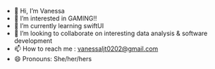 - 👋 Hi, I’m Vanessa
- 👀 I’m interested in GAMING!!
- 🌱 I’m currently learning swiftUI
- 💞️ I’m looking to collaborate on interesting data analysis & software development
- 📫 How to reach me : vanessaljt0202@gmail.com
- 😄 Pronouns: She/her/hers
